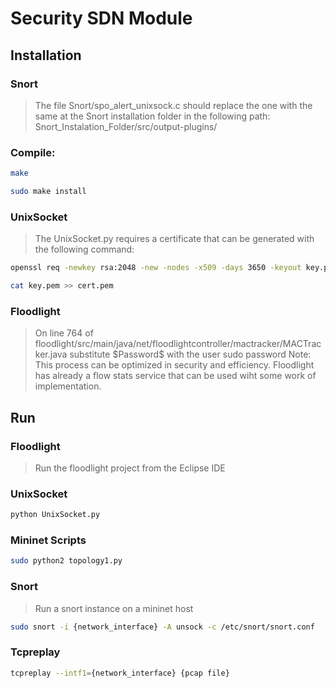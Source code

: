 # Security SDN Module

## Installation

### Snort

> The file Snort/spo_alert_unixsock.c should replace the one with the same at the Snort installation folder in the following path:
> Snort_Instalation_Folder/src/output-plugins/

### Compile:
```bash
make

sudo make install
```


### UnixSocket

> The UnixSocket.py requires a certificate that can be generated with the following command:
```bash
openssl req -newkey rsa:2048 -new -nodes -x509 -days 3650 -keyout key.pem -out cert.pem

cat key.pem >> cert.pem
```
### Floodlight

> On line 764 of floodlight/src/main/java/net/floodlightcontroller/mactracker/MACTracker.java substitute \$Password\$ with the user sudo password
> Note: This process can be optimized in security and efficiency. Floodlight has already a flow stats service that can be used wiht some work of implementation.

## Run

### Floodlight

> Run the floodlight project from the Eclipse IDE

### UnixSocket
```bash
python UnixSocket.py
```
### Mininet Scripts

```bash
sudo python2 topology1.py
```
### Snort

> Run a snort instance on a mininet host

```bash
sudo snort -i {network_interface} -A unsock -c /etc/snort/snort.conf
```

### Tcpreplay

```bash
tcpreplay --intf1={network_interface} {pcap file}
```
